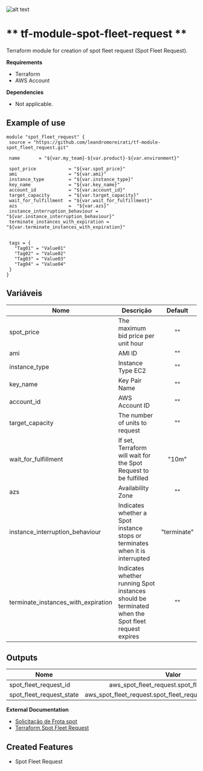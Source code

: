 ![alt text](https://www.terraform.io/assets/images/logo-hashicorp-3f10732f.svg)

# ** tf-module-spot-fleet-request **

Terraform module for creation of spot fleet request (Spot Fleet Request).

**Requirements**
  - Terraform
  - AWS Account
  
**Dependencies**
  - Not applicable.

**Example of use**
 ------
 ```
module "spot_fleet_request" {
  source = "https://github.com/leandromoreirati/tf-module-spot_fleet_request.git"

  name       = "${var.my_team}-${var.product}-${var.environment}"

  spot_price            = "${var.spot_price}"
  ami                   = "${var.ami}" 
  instance_type         = "${var.instance_type}"
  key_name              = "${var.key_name}"
  account_id            = "${var.account_id}"
  target_capacity       = "${var.target_capacity}"
  wait_for_fulfillment  = "${var.wait_for_fulfillment}"
  azs                   =  "${var.azs}"
  instance_interruption_behaviour = "${var.instance_interruption_behaviour}"
  terminate_instances_with_expiration = "${var.terminate_instances_with_expiration}" 


  tags = {
    "Tag01" = "Value01"
    "Tag02" = "Value02"
    "Tag03" = "Value03"
    "Tag04" = "Value04"
  }
}
```
 **Variáveis**
 ------
 |       Nome                         |                                             Descrição                                            |  Default     |
 | -----------------------------------|--------------------------------------------------------------------------------------------------|:------------:|
 | spot_price                         | The maximum bid price per unit hour                                                              |      ""      |
 | ami                                | AMI ID                                                                                           |      ""      |
 | instance_type                      | Instance Type EC2                                                                                |      ""      |
 | key_name                           | Key Pair Name                                                                                    |      ""      |
 | account_id                         | AWS Account ID                                                                                   |      ""      |
 | target_capacity                    | The number of units to request                                                                   |      ""      |
 | wait_for_fulfillment               | If set, Terraform will wait for the Spot Request to be fulfilled                                 |    "10m"     |
 | azs                                | Availability Zone                                                                                |      ""      |
 | instance_interruption_behaviour    | Indicates whether a Spot instance stops or terminates when it is interrupted                     |  "terminate" |
 | terminate_instances_with_expiration| Indicates whether running Spot instances should be terminated when the Spot fleet request expires|      ""      |

 **Outputs**
 ------
 |            Nome         |                               Valor                            |
 | ----------------------- |:--------------------------------------------------------------:|
 | spot_fleet_request_id   | aws_spot_fleet_request.spot_fleet_request.id                |
 | spot_fleet_request_state| aws_spot_fleet_request.spot_fleet_request.spot_request_state|

**External Documentation**
 - [Solicitação de Frota spot](https://docs.aws.amazon.com/pt_br/AWSEC2/latest/UserGuide/spot-fleet-requests.html)
 - [Terraform Spot Fleet Request](https://www.terraform.io/docs/providers/aws/r/spot_fleet_request.html)

  **Created Features**
  ------
  - Spot Fleet Request
